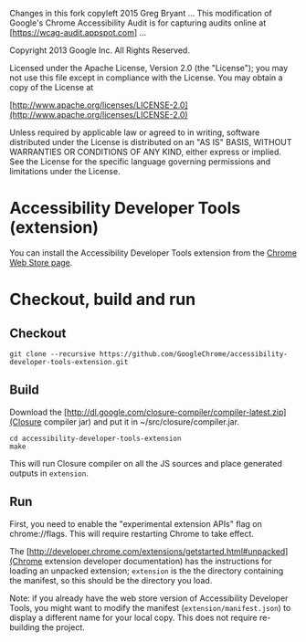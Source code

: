 Changes in this fork copyleft 2015 Greg Bryant ...
This modification of Google's Chrome Accessibility Audit is for capturing audits online at [https://wcag-audit.appspot.com] ...


Copyright 2013 Google Inc. All Rights Reserved.

Licensed under the Apache License, Version 2.0 (the "License");
you may not use this file except in compliance with the License.
You may obtain a copy of the License at

[http://www.apache.org/licenses/LICENSE-2.0](http://www.apache.org/licenses/LICENSE-2.0)

Unless required by applicable law or agreed to in writing, software
distributed under the License is distributed on an "AS IS" BASIS,
WITHOUT WARRANTIES OR CONDITIONS OF ANY KIND, either express or implied.
See the License for the specific language governing permissions and
limitations under the License.

# Accessibility Developer Tools (extension)

You can install the Accessibility Developer Tools extension from the [Chrome Web Store page](https://chrome.google.com/webstore/detail/accessibility-developer-t/fpkknkljclfencbdbgkenhalefipecmb?utm_source=chrome-ntp-icon).

# Checkout, build and run

## Checkout

```
git clone --recursive https://github.com/GoogleChrome/accessibility-developer-tools-extension.git
```

## Build
Download the [http://dl.google.com/closure-compiler/compiler-latest.zip](Closure compiler jar) and put it in ~/src/closure/compiler.jar.

```
cd accessibility-developer-tools-extension
make
```

This will run Closure compiler on all the JS sources and place generated outputs in `extension`.

## Run

First, you need to enable the "experimental extension APIs" flag on chrome://flags. This will require restarting Chrome to take effect.

The [http://developer.chrome.com/extensions/getstarted.html#unpacked](Chrome extension developer documentation) has the instructions for loading an unpacked extension; `extension` is the the directory containing the manifest, so this should be the directory you load.

Note: if you already have the web store version of Accessibility Developer Tools, you might want to modify the manifest (`extension/manifest.json`) to display a different name for your local copy. This does not require re-building the project.

